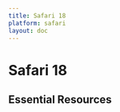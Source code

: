 ```yaml
---
title: Safari 18
platform: safari
layout: doc
---
```


<script setup>
import LatestFeatures from '@components/LatestFeatures.vue'
import SecurityInfo from '@components/SecurityInfo.vue'
import LinksComponent from '@components/LinksComponent.vue'
import linksData from '@v1/essential_links.json'
</script>

# Safari 18

<LatestFeatures 
  title="Safari 18" 
  platform="safari"
  dataPath="/v1/safari_data_feed.json"
/>

<SecurityInfo 
  title="Safari 18" 
  platform="safari"
  dataPath="/v1/safari_data_feed.json"
/>

## Essential Resources

<LinksComponent
  title="Safari 18"
  platform="Safari"
  :linksData="linksData"
/>
